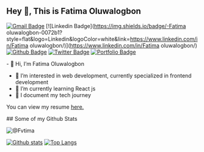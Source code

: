 ## Hey 👋, This is Fatima Oluwalogbon
[![Gmail Badge](https://img.shields.io/badge/-zahraoluwalogbon@gmail.com-c14438?style=flat&logo=Gmail&logoColor=white&link=mailto:zahraoluwalogbon@gmail.com)](mailto:zahraoluwalogbon@gmail.com) 
[![Linkedin Badge](https://img.shields.io/badge/-Fatima oluwalogbon-0072b1?style=flat&logo=Linkedin&logoColor=white&link=https://www.linkedin.com/in/Fatima oluwalogbon/)](https://www.linkedin.com/in/Fatima oluwalogbon/) [![Github Badge](https://img.shields.io/badge/-@Fvtima-grey?style=flat&logo=github&logoColor=white&link=https://github.com/@Fvtima/)](https://www.github.com/@Fvtima/) [![Twitter Badge](https://img.shields.io/badge/-@zvhra2-00acee?style=flat&logo=twitter&logoColor=white&link=https://twitter.com/@zvhra2/)](https://www.twitter.com/@zvhra2/) [![Portfolio Badge](https://img.shields.io/badge/portfolio-web-blue?style=flat&link=zvhrasportfolio.netlify.app/)](zvhrasportfolio.netlify.app/) <p align='left'>- 👋 Hi, I’m Fatima Oluwalogbon
- 👀 I’m interested in web development, currently specialized in frontend development
- 🌱 I’m currently learning React js
- 📰 I document my tech journey
</p><p align='left'> You can view my resume <a href='https://docs.google.com/document/d/1DKPHT7ZNIJuhJvC-pVsYM1814AW7sqOtGCl0sIbxMaI/edit ' target=_blank><u>here</u>.</a></p>
## Some of my Github Stats
<p align=left> <img src=https://komarev.com/ghpvc/?username=@Fvtima alt=@Fvtima /> </p>

[![Github stats](https://github-readme-stats.vercel.app/api?username=@Fvtima&show_icons=true&include_all_commits=true)](https://github.com/@Fvtima/github-readme-stats)
[![Top Langs](https://github-readme-stats.vercel.app/api/top-langs/?username=@Fvtima&layout=compact)](https://github.com/@Fvtima/github-readme-stats)



